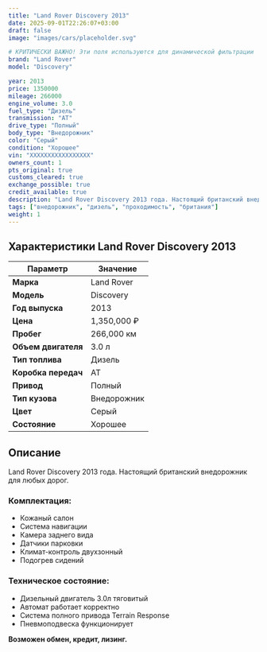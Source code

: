 ```yaml
---
title: "Land Rover Discovery 2013"
date: 2025-09-01T22:26:07+03:00
draft: false
image: "images/cars/placeholder.svg"

# КРИТИЧЕСКИ ВАЖНО! Эти поля используются для динамической фильтрации
brand: "Land Rover"
model: "Discovery"

year: 2013
price: 1350000
mileage: 266000
engine_volume: 3.0
fuel_type: "Дизель"
transmission: "AT"
drive_type: "Полный"
body_type: "Внедорожник"
color: "Серый"
condition: "Хорошее"
vin: "XXXXXXXXXXXXXXXXX"
owners_count: 1
pts_original: true
customs_cleared: true
exchange_possible: true
credit_available: true
description: "Land Rover Discovery 2013 года. Настоящий британский внедорожник для любых дорог."
tags: ["внедорожник", "дизель", "проходимость", "британия"]
weight: 1
---
```


## Характеристики Land Rover Discovery 2013

| Параметр | Значение |
|----------|----------|
| **Марка** | Land Rover |
| **Модель** | Discovery |
| **Год выпуска** | 2013 |
| **Цена** | 1,350,000 ₽ |
| **Пробег** | 266,000 км |
| **Объем двигателя** | 3.0 л |
| **Тип топлива** | Дизель |
| **Коробка передач** | AT |
| **Привод** | Полный |
| **Тип кузова** | Внедорожник |
| **Цвет** | Серый |
| **Состояние** | Хорошее |

## Описание

Land Rover Discovery 2013 года. Настоящий британский внедорожник для любых дорог.

### Комплектация:
- Кожаный салон
- Система навигации
- Камера заднего вида
- Датчики парковки
- Климат-контроль двухзонный
- Подогрев сидений

### Техническое состояние:
- Дизельный двигатель 3.0л тяговитый
- Автомат работает корректно
- Система полного привода Terrain Response
- Пневмоподвеска функционирует

**Возможен обмен, кредит, лизинг.**

